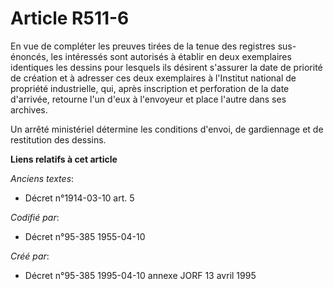 # Article R511-6

En vue de compléter les preuves tirées de la tenue des registres sus-énoncés, les intéressés sont autorisés à établir en deux
exemplaires identiques les dessins pour lesquels ils désirent s'assurer la date de priorité de création et à adresser ces
deux exemplaires à l'Institut national de propriété industrielle, qui, après inscription et perforation de la date d'arrivée,
retourne l'un d'eux à l'envoyeur et place l'autre dans ses archives.

Un arrêté ministériel détermine les conditions d'envoi, de gardiennage et de restitution des dessins.

**Liens relatifs à cet article**

_Anciens textes_:

  - Décret n°1914-03-10 art. 5

_Codifié par_:

  - Décret n°95-385 1955-04-10

_Créé par_:

  - Décret n°95-385 1995-04-10 annexe JORF 13 avril 1995

